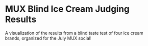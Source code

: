 # MUX Blind Ice Cream Judging Results

A visualization of the results from a blind taste test of four ice cream brands, organized for the July MUX social!
